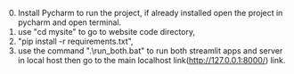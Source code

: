 0. Install Pycharm to run the project, if already installed open the project in pycharm and open terminal.
 1. use "cd mysite" to go to website code directory, 
 2. "pip install -r requirements.txt",
 3. use the command ".\run_both.bat" to run both streamlit apps and server in local host then go to the main localhost link(http://127.0.0.1:8000/) link.
